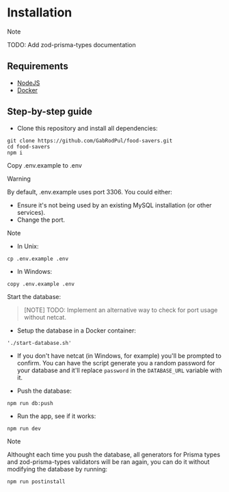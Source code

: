 # Installation

> [!NOTE]
> TODO: Add zod-prisma-types documentation

## Requirements

- [NodeJS](https://nodejs.org/)
- [Docker](https://docs.docker.com/get-started/get-docker/)

## Step-by-step guide

- Clone this repository and install all dependencies:

```console
git clone https://github.com/GabRodPul/food-savers.git
cd food-savers
npm i
```

Copy .env.example to .env

> [!WARNING]
> By default, .env.example uses port 3306. You could either:
>
> - Ensure it's not being used by an existing MySQL installation (or other services).
> - Change the port.

> [!NOTE]
>
> - In Unix:
>
> ```console
> cp .env.example .env
> ```
>
> - In Windows:
>
> ```console
> copy .env.example .env
> ```

Start the database:

> [NOTE]
> TODO: Implement an alternative way to check for port usage without netcat.

- Setup the database in a Docker container:

```console
'./start-database.sh'
```

- If you don't have netcat (in Windows, for example) you'll be prompted to confirm.
  You can have the script generate you a random password for your database and
  it'll replace `password` in the `DATABASE_URL` variable with it.

- Push the database:

```console
npm run db:push
```

- Run the app, see if it works:

```console
npm run dev
```

> [!NOTE]
> Althought each time you push the database, all generators for
> Prisma types and zod-prisma-types validators will be ran again,
> you can do it without modifying the database by running:
> ```console
> npm run postinstall
> ```
